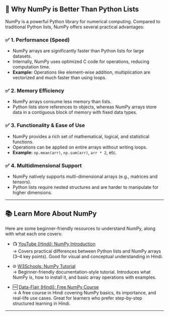 ## 📌 Why NumPy is Better Than Python Lists

NumPy is a powerful Python library for numerical computing. Compared to traditional Python lists, NumPy offers several practical advantages:

### ✅ 1. Performance (Speed)
- NumPy arrays are significantly faster than Python lists for large datasets.
- Internally, NumPy uses optimized C code for operations, reducing computation time.
- **Example:** Operations like element-wise addition, multiplication are vectorized and much faster than using loops.

### ✅ 2. Memory Efficiency
- NumPy arrays consume less memory than lists.
- Python lists store references to objects, whereas NumPy arrays store data in a contiguous block of memory with fixed data types.

### ✅ 3. Functionality & Ease of Use
- NumPy provides a rich set of mathematical, logical, and statistical functions.
- Operations can be applied on entire arrays without writing loops.
- **Example:** `np.mean(arr)`, `np.sum(arr)`, `arr * 2`, etc.

### ✅ 4. Multidimensional Support
- NumPy natively supports multi-dimensional arrays (e.g., matrices and tensors).
- Python lists require nested structures and are harder to manipulate for higher dimensions.

---

## 📚 Learn More About NumPy

Here are some beginner-friendly resources to understand NumPy, along with what each one covers:

- 📺 [YouTube (Hindi): NumPy Introduction](https://www.youtube.com/watch?v=rN0TREj8G7U&list=PLUcmakntVocWGSKXIsUn1J7Wm9ekpZ87G&index=1)  
  → Covers practical differences between Python lists and NumPy arrays (3–4 key points). Good for visual and conceptual understanding in Hindi.

- 🌐 [W3Schools: NumPy Tutorial](https://www.w3schools.com/python/numpy/numpy_intro.asp)  
  → Beginner-friendly documentation-style tutorial. Introduces what NumPy is, how to install it, and basic array operations with examples.

- 🆓 [Data-Flair (Hindi): Free NumPy Course](https://data-flair.training/courses/free-numpy-course-hindi/lessons/introduction-to-numpy/topic/what-is-numpy/)  
  → A free course in Hindi covering NumPy basics, its importance, and real-life use cases. Great for learners who prefer step-by-step structured learning in Hindi.

---

